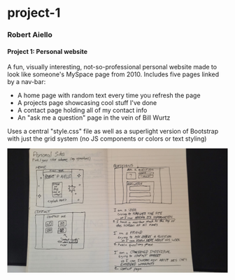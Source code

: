 # project-1
### Robert Aiello
#### Project 1: Personal website

A fun, visually interesting, not-so-professional personal website made to look like someone's MySpace page from 2010.
Includes five pages linked by a nav-bar:
* A home page with random text every time you refresh the page
* A projects page showcasing cool stuff I've done
* A contact page holding all of my contact info
* An "ask me a question" page in the vein of Bill Wurtz

Uses a central "style.css" file as well as a superlight version of Bootstrap with just the grid system (no JS components or colors or text styling)

![Wireframes](media/wireframes.jpg)
